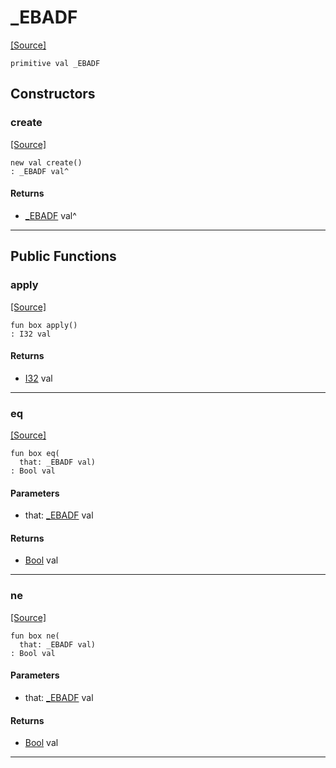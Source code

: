 # _EBADF
<span class="source-link">[[Source]](src/files/file.md#L-0-33)</span>
```pony
primitive val _EBADF
```

## Constructors

### create
<span class="source-link">[[Source]](src/files/file.md#L-0-33)</span>


```pony
new val create()
: _EBADF val^
```

#### Returns

* [_EBADF](files-_EBADF.md) val^

---

## Public Functions

### apply
<span class="source-link">[[Source]](src/files/file.md#L-0-34)</span>


```pony
fun box apply()
: I32 val
```

#### Returns

* [I32](builtin-I32.md) val

---

### eq
<span class="source-link">[[Source]](src/files/file.md#L-0-34)</span>


```pony
fun box eq(
  that: _EBADF val)
: Bool val
```
#### Parameters

*   that: [_EBADF](files-_EBADF.md) val

#### Returns

* [Bool](builtin-Bool.md) val

---

### ne
<span class="source-link">[[Source]](src/files/file.md#L-0-34)</span>


```pony
fun box ne(
  that: _EBADF val)
: Bool val
```
#### Parameters

*   that: [_EBADF](files-_EBADF.md) val

#### Returns

* [Bool](builtin-Bool.md) val

---

